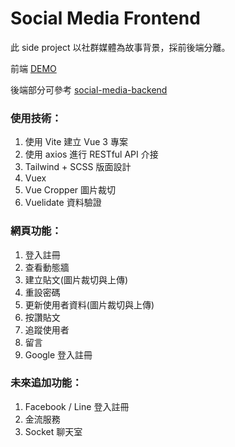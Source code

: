 # Social Media Frontend

此 side project 以社群媒體為故事背景，採前後端分離。

前端 [DEMO](https://social-media-mejt.onrender.com/)

後端部分可參考 [social-media-backend](https://github.com/ZachChiu/social-media-backend
)

### 使用技術：

1. 使用 Vite 建立 Vue 3 專案
2. 使用 axios 進行 RESTful API 介接
3. Tailwind + SCSS 版面設計
4. Vuex
5. Vue Cropper 圖片裁切
6. Vuelidate 資料驗證



### 網頁功能：

1. 登入註冊
2. 查看動態牆
3. 建立貼文(圖片裁切與上傳)
4. 重設密碼
5. 更新使用者資料(圖片裁切與上傳)
6. 按讚貼文
7. 追蹤使用者
8. 留言
9. Google 登入註冊


### 未來追加功能：

1. Facebook / Line 登入註冊
2. 金流服務
3. Socket 聊天室


